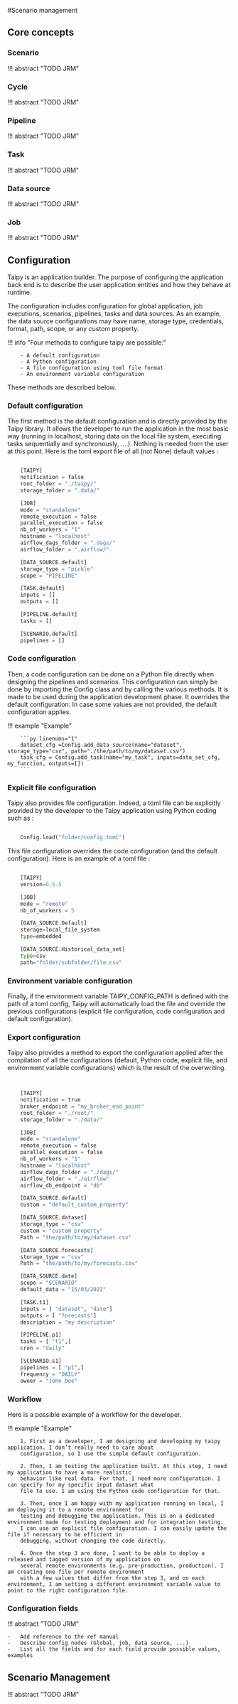 #Scenario management

## Core concepts

### Scenario

!!! abstract "TODO JRM"

### Cycle

!!! abstract "TODO JRM"

### Pipeline

!!! abstract "TODO JRM"

### Task

!!! abstract "TODO JRM"

### Data source

!!! abstract "TODO JRM"

### Job

!!! abstract "TODO JRM"

## Configuration

Taipy is an application builder. The purpose of configuring the application back end is to describe the user
application entities and how they behave at runtime.

The configuration includes configuration for global application, job executions, scenarios, pipelines, tasks and data
sources. As an example, the data source configurations may have name, storage type, credentials, format, path, scope,
or any custom property.

!!! info "Four methods to configure taipy are possible:"

        - A default configuration
        - A Python configuration
        - A file configuration using toml file format
        - An environment variable configuration

These methods are described below.

### Default configuration

The first method is the default configuration and is directly provided by the Taipy library. It allows the developer to
run the application in the most basic way (running in localhost, storing data on the local file system, executing tasks
sequentially and synchronously, ....). Nothing is needed from the user at this point.
Here is the toml export file of all (not None) default values :

```py linenums="1"

    [TAIPY]
    notification = false
    root_folder = "./taipy/"
    storage_folder = ".data/"

    [JOB]
    mode = "standalone"
    remote_execution = false
    parallel_execution = false
    nb_of_workers = "1"
    hostname = "localhost"
    airflow_dags_folder = ".dags/"
    airflow_folder = ".airflow/"

    [DATA_SOURCE.default]
    storage_type = "pickle"
    scope = "PIPELINE"

    [TASK.default]
    inputs = []
    outputs = []

    [PIPELINE.default]
    tasks = []

    [SCENARIO.default]
    pipelines = []

```

### Code configuration

Then, a code configuration can be done on a Python file directly when designing the pipelines and scenarios. This
configuration can simply be done by importing the Config class and by calling the various methods. It is made to be
used during the application development phase. It overrides the default configuration: In case some values are not
provided, the default configuration applies.

!!! example "Example"

        ```py linenums="1"
        dataset_cfg =Config.add_data_source(name="dataset", storage_type="csv", path="./the/path/to/my/dataset.csv")
        task_cfg = Config.add_task(name="my_task", inputs=data_set_cfg, my_function, outputs=[])
        ```

### Explicit file configuration

Taipy also provides file configuration. Indeed, a toml file can be explicitly provided by the developer to the Taipy
application using Python coding such as :

```py

    Config.load("folder/config.toml")

```

This file configuration overrides the code configuration (and the default configuration).
Here is an example of a toml file :

```py linenums="1"

    [TAIPY]
    version=0.5.5

    [JOB]
    mode = "remote"
    nb_of_workers = 5

    [DATA_SOURCE.Default]
    storage=local_file_system
    type=embedded

    [DATA_SOURCE.Historical_data_set]
    type=csv
    path="folder/subfolder/file.csv"

```

### Environment variable configuration

Finally, if the environment variable TAIPY_CONFIG_PATH is defined with the path of a toml config, Taipy will
automatically load the file and override the previous configurations (explicit file configuration, code configuration
and default configuration).

### Export configuration

Taipy also provides a method to export the configuration applied after the compilation of all the configurations
(default, Python code, explicit file, and environment variable configurations) which is the result of the overwriting.

```py linenums="1"


    [TAIPY]
    notification = true
    broker_endpoint = "my_broker_end_point"
    root_folder = "./root/"
    storage_folder = "./data/"

    [JOB]
    mode = "standalone"
    remote_execution = false
    parallel_execution = false
    nb_of_workers = "1"
    hostname = "localhost"
    airflow_dags_folder = "./dags/"
    airflow_folder = "./airflow"
    airflow_db_endpoint = "db"

    [DATA_SOURCE.default]
    custom = "default_custom_property"

    [DATA_SOURCE.dataset]
    storage_type = "csv"
    custom = "custom property"
    Path = "the/path/to/my/dataset.csv"

    [DATA_SOURCE.forecasts]
    storage_type = "csv"
    Path = "the/path/to/my/forecasts.csv"

    [DATA_SOURCE.date]
    scope = "SCENARIO"
    default_data = "15/03/2022"

    [TASK.t1]
    inputs = [ "dataset", "date"]
    outputs = [ "forecasts"]
    description = "my description"

    [PIPELINE.p1]
    tasks = [ "t1",]
    cron = "daily"

    [SCENARIO.s1]
    pipelines = [ "p1",]
    frequency = "DAILY"
    owner = "John Doe"

```

### Workflow

Here is a possible example of a workflow for the developer.

!!! example "Example"

        1. First as a developer, I am designing and developing my taipy application. I don’t really need to care about
        configuration, so I use the simple default configuration.

        2. Then, I am testing the application built. At this step, I need my application to have a more realistic
        behavior like real data. For that, I need more configuration. I can specify for my specific input dataset what
        file to use. I am using the Python code configuration for that.

        3. Then, once I am happy with my application running on local, I am deploying it to a remote environment for
        testing and debugging the application. This is on a dedicated environment made for testing deployment and for integration testing.
        I can use an explicit file configuration. I can easily update the file if necessary to be efficient in
        debugging, without changing the code directly.

        4. Once the step 3 are done, I want to be able to deploy a released and tagged version of my application on
        several remote environments (e.g. pre-production, production). I am creating one file per remote environment
        with a few values that differ from the step 3, and on each environment, I am setting a different environment variable value to point to the right configuration file.

### Configuration fields

!!! abstract "TODO JRM"

    -   Add reference to the ref manual
    -   Describe config nodes (Global, job, data source, ...)
    -   List all the fields and for each field provide possible values, examples

## Scenario Management

!!! abstract "TODO JRM"
